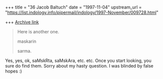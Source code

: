 +++
title = "36 Jacob Baltuch"
date = "1997-11-04"
upstream_url = "https://list.indology.info/pipermail/indology/1997-November/009728.html"

+++
[Archive link](https://list.indology.info/pipermail/indology/1997-November/009728.html)

>Here is another one.
>
>maskarin
>
>sarma.

Yes, yes, ok, saMskRta, saMskAra, etc. etc. Once you start looking, you sure
do find them. Sorry about my hasty question. I was blinded by false hopes :)



